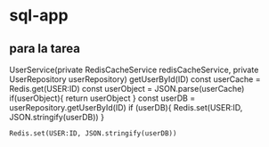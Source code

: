 # sql-app

## para la tarea
UserService(private RedisCacheService redisCacheService, private UserRepository userRepository)
getUserById(ID)
    const userCache = Redis.get(USER:ID)
    const userObject = JSON.parse(userCache)
    if(userObject){
        return userObject
    }
    const userDB = userRepository.getUserById(ID)
    if (userDB){
        Redis.set(USER:ID, JSON.stringify(userDB))
    }
    
    Redis.set(USER:ID, JSON.stringify(userDB))